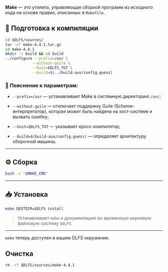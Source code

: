 **Make** — это утилита, управляющая сборкой программ из исходного кода на основе правил, описанных в `Makefile`.

## 🔧 Подготовка к компиляции

```bash
cd $DLFS/sources/
tar -xf make-4.4.1.tar.gz 
cd make-4.4.1
mkdir -v build && cd build
../configure --prefix=/usr \
            --without-guile \
            --host=$DLFS_TGT \
            --build=$(../build-aux/config.guess)
```

### 📌 Пояснение к параметрам:

- `--prefix=/usr` — устанавливает Make в системную директорию `/usr`;
    
- `--without-guile` — отключает поддержку Guile (Scheme-интерпретатор), которая может быть найдена на хост-системе и вызвать ошибку;
    
- `--host=$DLFS_TGT` — указывает кросс-компилятор;
    
- `--build=$(build-aux/config.guess)` — определяет архитектуру сборочной машины.
    

---

## ⚙️ Сборка

```bash
bash -c "$MAKE_CMD"
```

---

## 📥 Установка

```bash
make DESTDIR=$DLFS install
```

> Устанавливает `make` и документацию во временную корневую файловую систему `$DLFS`.

---
`make` теперь доступен в вашем DLFS окружении.

## Очистка

```bash
rm -rf $DLFS/sources/make-4.4.1
```
